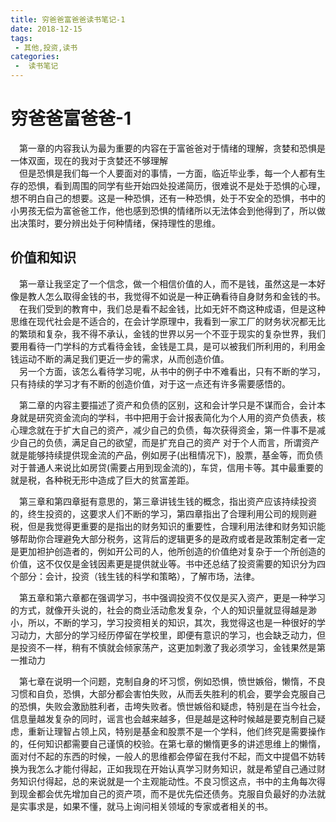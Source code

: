 ```yaml
---
title: 穷爸爸富爸爸读书笔记-1
date: 2018-12-15
tags:
 - 其他,投资,读书
categories:
 -  读书笔记
---
```

# 穷爸爸富爸爸-1


&emsp;第一章的内容我认为最为重要的内容在于富爸爸对于情绪的理解，贪婪和恐惧是一体双面，现在的我对于贪婪还不够理解    
&emsp;但是恐惧是我们每一个人要面对的事情，一方面，临近毕业季，每一个人都有生存的恐惧，看到周围的同学有些开始四处投递简历，很难说不是处于恐惧的心理，想不明白自己的想要。这是一种恐惧，还有一种恐惧，处于不安全的恐惧，书中的小男孩无偿为富爸爸工作，他也感到恐惧的情绪所以无法体会到他得到了，所以做出决策时，要分辨出处于何种情绪，保持理性的思维。

## 价值和知识
&emsp;第一章让我坚定了一个信念，做一个相信价值的人，而不是钱，虽然这是一本好像是教人怎么取得金钱的书，我觉得不如说是一种正确看待自身财务和金钱的书。   
&emsp;在我们受到的教育中，我们总是看不起金钱，比如无奸不商这种成语，但是这种思维在现代社会是不适合的，在会计学原理中，我看到一家工厂的财务状况都无比的繁琐和复杂，我不得不承认，金钱的世界以另一个不亚于现实的复杂世界，我们要用看待一门学科的方式看待金钱，金钱是工具，是可以被我们所利用的，利用金钱运动不断的满足我们更近一步的需求，从而创造价值。   
&emsp;另一个方面，该怎么看待学习呢，从书中的例子中不难看出，只有不断的学习，只有持续的学习才有不断的创造价值，对于这一点还有许多需要感悟的。


&emsp;第二章的内容主要描述了资产和负债的区别，这和会计学只是不谋而合，会计本身就是研究资金流向的学科，书中把用于会计报表简化为个人用的资产负债表，核心理念就在于扩大自己的资产，减少自己的负债，每次获得资金，第一件事不是减少自己的负债，满足自己的欲望，而是扩充自己的资产
对于个人而言，所谓资产就是能够持续提供现金流的产品，例如房子(出租情况下)，股票，基金等，而负债对于普通人来说比如房贷(需要占用到现金流的)，车贷，信用卡等。其中最重要的就是税，各种税无形中造成了巨大的贫富差距。

&emsp;第三章和第四章挺有意思的，第三章讲钱生钱的概念，指出资产应该持续投资的，终生投资的，这要求人们不断的学习，第四章指出了合理利用公司的规则避税，但是我觉得更重要的是指出的财务知识的重要性，合理利用法律和财务知识能够帮助你合理避免大部分税务，这背后的逻辑更多的是政府或者是政策制定者一定是更加袒护创造者的，例如开公司的人，他所创造的价值绝对复杂于一个所创造的价值，这不仅仅是金钱因素更是提供就业等。书中还总结了投资需要的知识分为四个部分：会计，投资（钱生钱的科学和策略），了解市场，法律。

&emsp;第五章和第六章都在强调学习，书中强调投资不仅仅是买入资产，更是一种学习的方式，就像开头说的，社会的商业活动愈发复杂，个人的知识量就显得越是渺小，所以，不断的学习，学习投资相关的知识，其次，我觉得这也是一种很好的学习动力，大部分的学习经历停留在学校里，即便有意识的学习，也会缺乏动力，但是投资不一样，稍有不慎就会倾家荡产，这更加刺激了我必须学习，金钱果然是第一推动力

&emsp;第七章在说明一个问题，克制自身的坏习惯，例如恐惧，愤世嫉俗，懒惰，不良习惯和自负，恐惧，大部分都会害怕失败，从而丢失胜利的机会，要学会克服自己的恐惧，失败会激励胜利者，击垮失败者。愤世嫉俗和疑虑，特别是在当今社会，信息量越发复杂的同时，谣言也会越来越多，但是越是这种时候越是要克制自己疑虑，重新让理智占领上风，特别是基金和股票不是一个学科，他们终究是需要操作的，任何知识都需要自己谨慎的校验。在第七章的懒惰更多的讲述思维上的懒惰，面对付不起的东西的时候，一般人的思维都会停留在我付不起，而文中提倡不妨转换为我怎么才能付得起，正如我现在开始认真学习财务知识，就是希望自己通过财务知识付得起，总的来说就是一个主观能动性。不良习惯这点，书中的主角每次得到现金都会优先增加自己的资产项，而不是优先偿还债务。克服自负最好的办法就是实事求是，如果不懂，就马上询问相关领域的专家或者相关的书。

